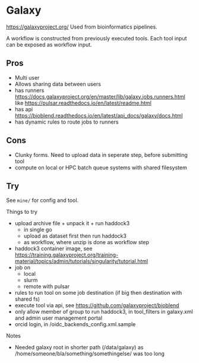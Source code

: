 # Galaxy

https://galaxyproject.org/
Used from bioinformatics pipelines.

A workflow is constructed from previously executed tools. Each tool input can be exposed as workflow input.

## Pros

* Multi user
* Allows sharing data between users
* has runners https://docs.galaxyproject.org/en/master/lib/galaxy.jobs.runners.html like 
  https://pulsar.readthedocs.io/en/latest/readme.html
* has api https://bioblend.readthedocs.io/en/latest/api_docs/galaxy/docs.html
* has dynamic rules to route jobs to runners

## Cons

* Clunky forms. Need to upload data in seperate step, before submitting tool
* compute on local or HPC batch queue systems with shared filesystem


## Try

See `mine/` for config and tool.

Things to try

* upload archive file + unpack it + run haddock3
  * in single go
  * upload as dataset first then run haddock3 
  * as workflow, where unzip is done as workflow step
* haddock3 container image, see https://training.galaxyproject.org/training-material/topics/admin/tutorials/singularity/tutorial.html
* job on
  * local
  * slurm
  * remote with pulsar
* rules to run tool on some job destination (if big then destination with shared fs)
* execute tool via api, see https://github.com/galaxyproject/bioblend
* only allow member of group to run haddock3, in tool_filters in galaxy.xml and admin user management portal
* orcid login, in /oidc_backends_config.xml.sample

Notes
* Needed galaxy root in shorter path (/data/galaxy) as /home/someone/bla/something/somethingelse/ was too long
